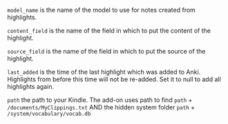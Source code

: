 `model_name` is the name of the model to use for notes created from highlights.

`content_field` is the name of the field in which to put the content of the highlight.

`source_field` is the name of the field in which to put the source of the highlight.

`last_added` is the time of the last highlight which was added to Anki.
Highlights from before this time will not be re-added.
Set it to null to add all highlights again.

`path` the path to your Kindle. The add-on uses path to find `path` + `/documents/MyClippings.txt` AND the hidden system folder `path` + `/system/vocabulary/vocab.db`
